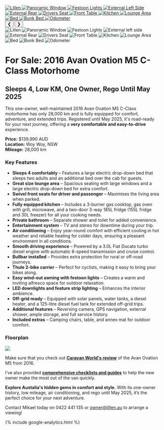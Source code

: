
<link href="styles/custom.css" rel="stylesheet" />

<div class="carousel">
  <div class="carousel-container">
      <a href="images/lillen.jpg" target="_blank">
          <img src="images/lillen.jpg" alt="Lillen" />
      </a>
      <a href="images/window.jpg" target="_blank">
          <img src="images/window.jpg" alt="Panoramic Window" />
      </a>
      <a href="images/festoon-lights.jpg" target="_blank">
          <img src="images/festoon-lights.jpg" alt="Festoon Lights" />
      </a>
      <a href="images/left-side.jpg" target="_blank">
          <img src="images/left-side.jpg" alt="External Left Side" />
      </a>
      <a href="images/rear.jpg" target="_blank">
          <img src="images/rear.jpg" alt="External Rear" />
      </a>
      <a href="images/drivers-seat.jpg" target="_blank">
          <img src="images/drivers-seat.jpg" alt="Drivers Seat" />
      </a>
      <a href="images/front-table.jpg" target="_blank">
          <img src="images/front-table.jpg" alt="Front Table" />
      </a>
      <a href="images/kitchen.jpg" target="_blank">
          <img src="images/kitchen.jpg" alt="Kitchen" />
      </a>
      <a href="images/lounge-area.jpg" target="_blank">
          <img src="images/lounge-area.jpg" alt="Lounge Area" />
      </a>
      <a href="images/bed.jpg" target="_blank">
          <img src="images/bed.jpg" alt="Bed" />
      </a>
      <a href="images/bunk-bed.jpg" target="_blank">
          <img src="images/bunk-bed.jpg" alt="Bunk Bed" />
      </a>
      <a href="images/odometer.jpg" target="_blank">
          <img src="images/odometer.jpg" alt="Odometer" />
      </a>
  </div>
  <button class="prev" onclick="previousImage()">&#10094;</button>
  <button class="next" onclick="nextImage()">&#10095;</button>
</div>

<div class="thumbnails">
  <div class="thumbnail-scroll">
      <img src="images/lillen.jpg" onclick="showImage(0)" alt="Lillen" class="thumbnail" />
      <img src="images/window.jpg" onclick="showImage(1)" alt="Panoramic Window" class="thumbnail" />
      <img src="images/festoon-lights.jpg" onclick="showImage(2)" alt="Festoon Lights" class="thumbnail" />
      <img src="images/left-side.jpg" onclick="showImage(3)" alt="External left side" class="thumbnail" />
      <img src="images/rear.jpg" onclick="showImage(4)" alt="External Rear" class="thumbnail" />
      <img src="images/drivers-seat.jpg" onclick="showImage(5)" alt="Drivers Seat" class="thumbnail" />
      <img src="images/front-table.jpg" onclick="showImage(6)" alt="Front Table" class="thumbnail" />
      <img src="images/kitchen.jpg" onclick="showImage(7)" alt="Kitchen" class="thumbnail" />
      <img src="images/lounge-area.jpg" onclick="showImage(8)" alt="Lounge Area" class="thumbnail" />
      <img src="images/bed.jpg" onclick="showImage(9)" alt="Bed" class="thumbnail" />
      <img src="images/bunk-bed.jpg" onclick="showImage(10)" alt="Bunk Bed" class="thumbnail" />
      <img src="images/odometer.jpg" onclick="showImage(11)" alt="Odometer" class="thumbnail" />
  </div>
</div>


# For Sale: 2016 Avan Ovation M5 C-Class Motorhome
## Sleeps 4, Low KM, One Owner, Rego Until May 2025

This one-owner, well-maintained 2016 Avan Ovation M5 C-Class motorhome has only 28,000 km and is fully equipped for comfort, adventure, and extended trips. Registered until May 2025, it's road-ready for your next journey, offering a **very comfortable and easy-to-drive** experience.

**Price:** $139,990 AUD  
**Location:** Woy Woy, NSW  
**Mileage:** 28,000 km  

### Key Features

- **Sleeps 4 comfortably** – Features a large electric drop-down bed that sleeps two adults and an additional bed over the cab for guests.
- **Great size lounge area** – Spacious seating with large windows and a large electric drop-down bed for extra comfort.
- **Swivel front seats for driver and passenger** – Maximises the living area when parked.
- **Fully equipped kitchen** – Includes a 3-burner gas cooktop, gas oven with grill, microwave, and a two-door 3-way 185L fridge (155L fridge and 30L freezer) for all your cooking needs.
- **Private bathroom** – Separate shower and toilet for added convenience.
- **Entertainment system** – TV and stereo for downtime during your trip.
- **Air conditioning** – Enjoy year-round comfort with efficient cooling in hot weather and reliable heating for colder days, ensuring a pleasant environment in all conditions.
- **Smooth driving experience** – Powered by a 3.0L Fiat Ducato turbo diesel engine with automatic 6-speed transmission and cruise control.
- **Bullbar installed** – Provides extra protection for rural or off-road journeys.
- **Thule 2-bike carrier** – Perfect for cyclists, making it easy to bring your bikes along.
- **Easy wind-out awning with festoon lights** – Creates a warm and inviting alfresco space for outdoor relaxation.
- **LED downlights and feature strip lighting** – Enhances the interior ambience.
- **Off-grid ready** – Equipped with solar panels, water tanks, a diesel heater, and a 125-litre diesel fuel tank for extended off-grid trips.
- **Additional features** – Reversing camera, GPS navigation, external shower, ample storage, and full service history.
- **Included extras** – Camping chairs, table, and annex mat for outdoor comfort.

### Floorplan

<a href="images/floorplan.jpg" target="_blank">
    <img src="images/floorplan.png" />
</a>

Make sure that you check out **[Caravan World's review](review/index.md)** of the Avan Ovation M5 from 2016.

I’ve also provided **[comprehensive checklists and guides](checklists-and-guides.md)** to help the new owner make the most out of the van quickly.

**Explore Austalia's hidden gems in comfort and style.** With its one-owner history, low mileage, air conditioning, and rego until May 2025, it’s the perfect choice for your next adventure.

Contact Mikael today on 0422 441 135 or [owner@lillen.au](mailto:owner@lillen.au) to arrange a viewing!

{% include google-analytics.html %}

<script>
  let currentIndex = 0;
  const images = document.querySelectorAll('.carousel img');
  const thumbnails = document.querySelectorAll('.thumbnail');

  function showImage(index) {
    currentIndex = index;
    images.forEach((img, i) => {
      img.style.display = (i === index) ? 'block' : 'none';
    });
    updateThumbnails();
  }

  function nextImage() {
    currentIndex = (currentIndex + 1) % images.length;
    showImage(currentIndex);
  }

  function previousImage() {
    currentIndex = (currentIndex - 1 + images.length) % images.length;
    showImage(currentIndex);
  }

  function updateThumbnails() {
    thumbnails.forEach((thumb, i) => {
      thumb.classList.toggle('active', i === currentIndex);
    });
  }

  thumbnails.forEach((thumb, index) => {
    thumb.addEventListener('click', () => showImage(index));
  });

  // Automatically show the first image
  showImage(currentIndex);
</script>